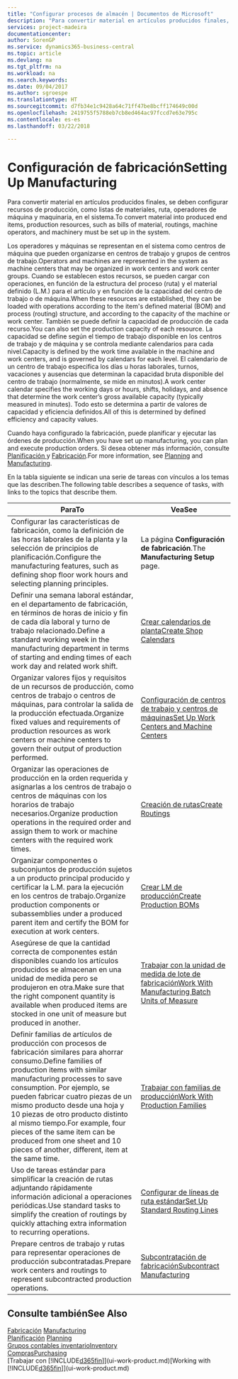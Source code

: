 ```yaml
---
title: "Configurar procesos de almacén | Documentos de Microsoft"
description: "Para convertir material en artículos producidos finales, se deben configurar recursos de producción, como listas de materiales, ruta, operadores de máquina y maquinaria, en el sistema."
services: project-madeira
documentationcenter: 
author: SorenGP
ms.service: dynamics365-business-central
ms.topic: article
ms.devlang: na
ms.tgt_pltfrm: na
ms.workload: na
ms.search.keywords: 
ms.date: 09/04/2017
ms.author: sgroespe
ms.translationtype: HT
ms.sourcegitcommit: d7fb34e1c9428a64c71ff47be8bcff174649c00d
ms.openlocfilehash: 2419755f5788eb7cb8ed464ac97fccd7e63e795c
ms.contentlocale: es-es
ms.lasthandoff: 03/22/2018

---
```

# <a name="setting-up-manufacturing"></a><span data-ttu-id="88504-103">Configuración de fabricación</span><span class="sxs-lookup"><span data-stu-id="88504-103">Setting Up Manufacturing</span></span>
<span data-ttu-id="88504-104">Para convertir material en artículos producidos finales, se deben configurar recursos de producción, como listas de materiales, ruta, operadores de máquina y maquinaria, en el sistema.</span><span class="sxs-lookup"><span data-stu-id="88504-104">To convert material into produced end items, production resources, such as bills of material, routings, machine operators, and machinery must be set up in the system.</span></span>

<span data-ttu-id="88504-105">Los operadores y máquinas se representan en el sistema como centros de máquina que pueden organizarse en centros de trabajo y grupos de centros de trabajo.</span><span class="sxs-lookup"><span data-stu-id="88504-105">Operators and machines are represented in the system as machine centers that may be organized in work centers and work center groups.</span></span> <span data-ttu-id="88504-106">Cuando se establecen estos recursos, se pueden cargar con operaciones, en función de la estructura del proceso (ruta) y el material definido (L.M.) para el artículo y en función de la capacidad del centro de trabajo o de máquina.</span><span class="sxs-lookup"><span data-stu-id="88504-106">When these resources are established, they can be loaded with operations according to the item's defined material (BOM) and process (routing) structure, and according to the capacity of the machine or work center.</span></span> <span data-ttu-id="88504-107">También se puede definir la capacidad de producción de cada recurso.</span><span class="sxs-lookup"><span data-stu-id="88504-107">You can also set the production capacity of each resource.</span></span> <span data-ttu-id="88504-108">La capacidad se define según el tiempo de trabajo disponible en los centros de trabajo y de máquina y se controla mediante calendarios para cada nivel.</span><span class="sxs-lookup"><span data-stu-id="88504-108">Capacity is defined by the work time available in the machine and work centers, and is governed by calendars for each level.</span></span> <span data-ttu-id="88504-109">El calendario de un centro de trabajo especifica los días u horas laborales, turnos, vacaciones y ausencias que determinan la capacidad bruta disponible del centro de trabajo (normalmente, se mide en minutos).</span><span class="sxs-lookup"><span data-stu-id="88504-109">A work center calendar specifies the working days or hours, shifts, holidays, and absence that determine the work center’s gross available capacity (typically measured in minutes).</span></span> <span data-ttu-id="88504-110">Todo esto se determina a partir de valores de capacidad y eficiencia definidos.</span><span class="sxs-lookup"><span data-stu-id="88504-110">All of this is determined by defined efficiency and capacity values.</span></span>  

<span data-ttu-id="88504-111">Cuando haya configurado la fabricación, puede planificar y ejecutar las órdenes de producción.</span><span class="sxs-lookup"><span data-stu-id="88504-111">When you have set up manufacturing, you can plan and execute production orders.</span></span> <span data-ttu-id="88504-112">Si desea obtener más información, consulte [Planificación ](production-planning.md) y [Fabricación](production-manage-manufacturing.md).</span><span class="sxs-lookup"><span data-stu-id="88504-112">For more information, see [Planning](production-planning.md) and [Manufacturing](production-manage-manufacturing.md).</span></span>  

 <span data-ttu-id="88504-113">En la tabla siguiente se indican una serie de tareas con vínculos a los temas que las describen.</span><span class="sxs-lookup"><span data-stu-id="88504-113">The following table describes a sequence of tasks, with links to the topics that describe them.</span></span>   

|<span data-ttu-id="88504-114">**Para**</span><span class="sxs-lookup"><span data-stu-id="88504-114">**To**</span></span>|<span data-ttu-id="88504-115">**Vea**</span><span class="sxs-lookup"><span data-stu-id="88504-115">**See**</span></span>|  
|------------|-------------|  
|<span data-ttu-id="88504-116">Configurar las características de fabricación, como la definición de las horas laborales de la planta y la selección de principios de planificación.</span><span class="sxs-lookup"><span data-stu-id="88504-116">Configure the manufacturing features, such as defining shop floor work hours and selecting planning principles.</span></span>|<span data-ttu-id="88504-117">La página **Configuración de fabricación**.</span><span class="sxs-lookup"><span data-stu-id="88504-117">The **Manufacturing Setup** page.</span></span>|  
|<span data-ttu-id="88504-118">Definir una semana laboral estándar, en el departamento de fabricación, en términos de horas de inicio y fin de cada día laboral y turno de trabajo relacionado.</span><span class="sxs-lookup"><span data-stu-id="88504-118">Define a standard working week in the manufacturing department in terms of starting and ending times of each work day and related work shift.</span></span>|[<span data-ttu-id="88504-119">Crear calendarios de planta</span><span class="sxs-lookup"><span data-stu-id="88504-119">Create Shop Calendars</span></span>](production-how-to-create-work-center-calendars.md)|  
|<span data-ttu-id="88504-120">Organizar valores fijos y requisitos de un recursos de producción, como centros de trabajo o centros de máquinas, para controlar la salida de la producción efectuada.</span><span class="sxs-lookup"><span data-stu-id="88504-120">Organize fixed values and requirements of production resources as work centers or machine centers to govern their output of production performed.</span></span>|[<span data-ttu-id="88504-121">Configuración de centros de trabajo y centros de máquinas</span><span class="sxs-lookup"><span data-stu-id="88504-121">Set Up Work Centers and Machine Centers</span></span>](production-how-to-set-up-work-and-machine-centers.md)|
|<span data-ttu-id="88504-122">Organizar las operaciones de producción en la orden requerida y asignarlas a los centros de trabajo o centros de máquinas con los horarios de trabajo necesarios.</span><span class="sxs-lookup"><span data-stu-id="88504-122">Organize production operations in the required order and assign them to work or machine centers with the required work times.</span></span>|[<span data-ttu-id="88504-123">Creación de rutas</span><span class="sxs-lookup"><span data-stu-id="88504-123">Create Routings</span></span>](production-how-to-create-routings.md)|
|<span data-ttu-id="88504-124">Organizar componentes o subconjuntos de producción sujetos a un producto principal producido y certificar la L.M. para la ejecución en los centros de trabajo.</span><span class="sxs-lookup"><span data-stu-id="88504-124">Organize production components or subassemblies under a produced parent item and certify the BOM for execution at work centers.</span></span>|[<span data-ttu-id="88504-125">Crear LM de producción</span><span class="sxs-lookup"><span data-stu-id="88504-125">Create Production BOMs</span></span>](production-how-to-create-production-boms.md)|
|<span data-ttu-id="88504-126">Asegúrese de que la cantidad correcta de componentes están disponibles cuando los artículos producidos se almacenan en una unidad de medida pero se produjeron en otra.</span><span class="sxs-lookup"><span data-stu-id="88504-126">Make sure that the right component quantity is available when produced items are stocked in one unit of measure but produced in another.</span></span>|[<span data-ttu-id="88504-127">Trabajar con la unidad de medida de lote de fabricación</span><span class="sxs-lookup"><span data-stu-id="88504-127">Work With Manufacturing Batch Units of Measure</span></span>](production-how-to-use-the-manufacturing-batch-unit-of-measure.md)|  
|<span data-ttu-id="88504-128">Definir familias de artículos de producción con procesos de fabricación similares para ahorrar consumo.</span><span class="sxs-lookup"><span data-stu-id="88504-128">Define families of production items with similar manufacturing processes to save consumption.</span></span> <span data-ttu-id="88504-129">Por ejemplo, se pueden fabricar cuatro piezas de un mismo producto desde una hoja y 10 piezas de otro producto distinto al mismo tiempo.</span><span class="sxs-lookup"><span data-stu-id="88504-129">For example, four pieces of the same item can be produced from one sheet and 10 pieces of another, different, item at the same time.</span></span>|[<span data-ttu-id="88504-130">Trabajar con familias de producción</span><span class="sxs-lookup"><span data-stu-id="88504-130">Work With Production Families</span></span>](production-how-work-family.md)|
|<span data-ttu-id="88504-131">Uso de tareas estándar para simplificar la creación de rutas adjuntando rápidamente información adicional a operaciones periódicas.</span><span class="sxs-lookup"><span data-stu-id="88504-131">Use standard tasks to simplify the creation of routings by quickly attaching extra information to recurring operations.</span></span>|[<span data-ttu-id="88504-132">Configurar de líneas de ruta estándar</span><span class="sxs-lookup"><span data-stu-id="88504-132">Set Up Standard Routing Lines</span></span>](production-how-set-up-standard-routing-lines.md)|  
|<span data-ttu-id="88504-133">Prepare centros de trabajo y rutas para representar operaciones de producción subcontratadas.</span><span class="sxs-lookup"><span data-stu-id="88504-133">Prepare work centers and routings to represent subcontracted production operations.</span></span>|[<span data-ttu-id="88504-134">Subcontratación de fabricación</span><span class="sxs-lookup"><span data-stu-id="88504-134">Subcontract Manufacturing</span></span>](production-how-to-subcontract-manufacturing.md)|  

## <a name="see-also"></a><span data-ttu-id="88504-135">Consulte también</span><span class="sxs-lookup"><span data-stu-id="88504-135">See Also</span></span>
<span data-ttu-id="88504-136">[Fabricación](production-manage-manufacturing.md)  </span><span class="sxs-lookup"><span data-stu-id="88504-136">[Manufacturing](production-manage-manufacturing.md)  </span></span>  
<span data-ttu-id="88504-137">[Planificación](production-planning.md) </span><span class="sxs-lookup"><span data-stu-id="88504-137">[Planning](production-planning.md) </span></span>  
[<span data-ttu-id="88504-138">Grupos contables inventario</span><span class="sxs-lookup"><span data-stu-id="88504-138">Inventory</span></span>](inventory-manage-inventory.md)  
[<span data-ttu-id="88504-139">Compras</span><span class="sxs-lookup"><span data-stu-id="88504-139">Purchasing</span></span>](purchasing-manage-purchasing.md)  
<span data-ttu-id="88504-140">[Trabajar con [!INCLUDE[d365fin](includes/d365fin_md.md)]](ui-work-product.md)</span><span class="sxs-lookup"><span data-stu-id="88504-140">[Working with [!INCLUDE[d365fin](includes/d365fin_md.md)]](ui-work-product.md)</span></span>

